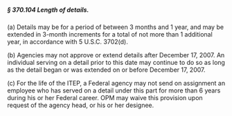 ##### § 370.104 Length of details. #####

(a) Details may be for a period of between 3 months and 1 year, and may be extended in 3-month increments for a total of not more than 1 additional year, in accordance with 5 U.S.C. 3702(d).

(b) Agencies may not approve or extend details after December 17, 2007. An individual serving on a detail prior to this date may continue to do so as long as the detail began or was extended on or before December 17, 2007.

(c) For the life of the ITEP, a Federal agency may not send on assignment an employee who has served on a detail under this part for more than 6 years during his or her Federal career. OPM may waive this provision upon request of the agency head, or his or her designee.